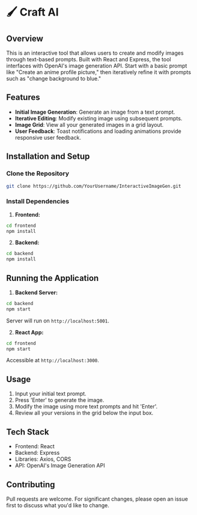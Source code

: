 # 🖌️ Craft AI

## Overview

This is an interactive tool that allows users to create and modify images through text-based prompts. Built with React and Express, the tool interfaces with OpenAI's image generation API. Start with a basic prompt like "Create an anime profile picture," then iteratively refine it with prompts such as "change background to blue."

## Features

- **Initial Image Generation**: Generate an image from a text prompt.
- **Iterative Editing**: Modify existing image using subsequent prompts.
- **Image Grid**: View all your generated images in a grid layout.
- **User Feedback**: Toast notifications and loading animations provide responsive user feedback.

## Installation and Setup

### Clone the Repository

```bash
git clone https://github.com/YourUsername/InteractiveImageGen.git
```

### Install Dependencies

1. **Frontend:**

```bash
cd frontend
npm install
```

2. **Backend:**

```bash
cd backend
npm install
```

## Running the Application

1. **Backend Server:**

```bash
cd backend
npm start
```

Server will run on `http://localhost:5001`.

2. **React App:**

```bash
cd frontend
npm start
```

Accessible at `http://localhost:3000`.

## Usage

1. Input your initial text prompt.
2. Press 'Enter' to generate the image.
3. Modify the image using more text prompts and hit 'Enter'.
4. Review all your versions in the grid below the input box.

## Tech Stack

- Frontend: React
- Backend: Express
- Libraries: Axios, CORS
- API: OpenAI's Image Generation API

## Contributing

Pull requests are welcome. For significant changes, please open an issue first to discuss what you'd like to change.

